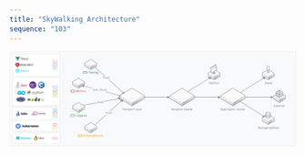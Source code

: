 ```yaml
---
title: "SkyWalking Architecture"
sequence: "103"
---
```


![](/assets/images/java/skywalking/skywalking-architecture-2160-720.png)

